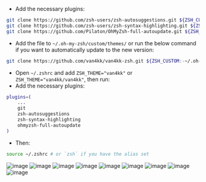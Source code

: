 - Add the necessary plugins:
```bash
git clone https://github.com/zsh-users/zsh-autosuggestions.git ${ZSH_CUSTOM:-~/.oh-my-zsh/custom}/plugins/zsh-autosuggestions
git clone https://github.com/zsh-users/zsh-syntax-highlighting.git ${ZSH_CUSTOM:-~/.oh-my-zsh/custom}/plugins/zsh-syntax-highlighting
git clone https://github.com/Pilaton/OhMyZsh-full-autoupdate.git ${ZSH_CUSTOM:-~/.oh-my-zsh/custom}/plugins/ohmyzsh-full-autoupdate
```
- Add the file to `~/.oh-my-zsh/custom/themes/` or run the below command if you want to automatically update to the new version:
```bash
git clone https://github.com/van4kk/van4kk-zsh.git ${ZSH_CUSTOM:-~/.oh-my-zsh/custom}/themes/van4kk
```
- Open `~/.zshrc` and add `ZSH_THEME="van4kk"` or `ZSH_THEME="van4kk/van4kk"`, then run:
- Add the necessary plugins:
```bash
plugins=(
    ...
    git
    zsh-autosuggestions
    zsh-syntax-highlighting
    ohmyzsh-full-autoupdate
)
```
- Then:
```sh
source ~/.zshrc # or `zsh` if you have the alias set
```

![image](https://github.com/user-attachments/assets/8feeff37-f2cb-475b-ab79-6eef7afd768d)
![image](https://github.com/user-attachments/assets/695c8d1b-3e85-4f95-805b-a0f1470bda27)
![image](https://github.com/user-attachments/assets/57dac01d-edf8-498c-aa75-e14a013f1e17)
![image](https://github.com/user-attachments/assets/3e13a7a1-b5f5-4ee6-bcf3-320941f85b82)
![image](https://github.com/user-attachments/assets/ecd2feb9-40a5-4876-9d15-79d1792f3f43)
![image](https://github.com/user-attachments/assets/012647bc-2340-46d7-9635-8b457169495a)
![image](https://github.com/user-attachments/assets/5840e63c-0507-4ecd-9eaa-5425cb1f1b70)
![image](https://github.com/user-attachments/assets/512f2e95-1f29-40f0-93d3-3d73c8c2fb1f)
![image](https://github.com/user-attachments/assets/c9cacdf3-f833-411e-88da-03f27cb30426)

